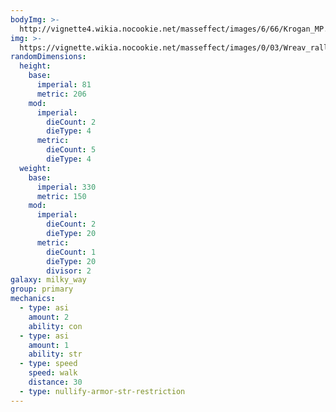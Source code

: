 ```yaml
---
bodyImg: >-
  http://vignette4.wikia.nocookie.net/masseffect/images/6/66/Krogan_MP.png/revision/latest/scale-to-width-down/500
img: >-
  https://vignette.wikia.nocookie.net/masseffect/images/0/03/Wreav_rally_-_destroy_2.png/revision/latest/scale-to-width-down/640?cb=20130215150038
randomDimensions:
  height:
    base:
      imperial: 81
      metric: 206
    mod:
      imperial:
        dieCount: 2
        dieType: 4
      metric:
        dieCount: 5
        dieType: 4
  weight:
    base:
      imperial: 330
      metric: 150
    mod:
      imperial:
        dieCount: 2
        dieType: 20
      metric:
        dieCount: 1
        dieType: 20
        divisor: 2
galaxy: milky_way
group: primary
mechanics:
  - type: asi
    amount: 2
    ability: con
  - type: asi
    amount: 1
    ability: str
  - type: speed
    speed: walk
    distance: 30
  - type: nullify-armor-str-restriction
---
```

